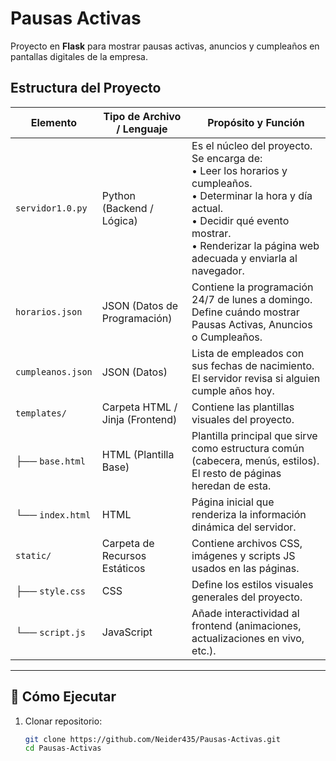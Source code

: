 # Pausas Activas

Proyecto en **Flask** para mostrar pausas activas, anuncios y cumpleaños en pantallas digitales de la empresa.

## Estructura del Proyecto

| **Elemento**      | **Tipo de Archivo / Lenguaje**  | **Propósito y Función**                                                                                                                                                                                               |
| ----------------- | ------------------------------- | --------------------------------------------------------------------------------------------------------------------------------------------------------------------------------------------------------------------- |
| `servidor1.0.py`  | Python (Backend / Lógica)       | Es el núcleo del proyecto. Se encarga de:<br>• Leer los horarios y cumpleaños.<br>• Determinar la hora y día actual.<br>• Decidir qué evento mostrar.<br>• Renderizar la página web adecuada y enviarla al navegador. |
| `horarios.json`   | JSON (Datos de Programación)    | Contiene la programación 24/7 de lunes a domingo.<br>Define cuándo mostrar Pausas Activas, Anuncios o Cumpleaños.                                                                                                     |
| `cumpleanos.json` | JSON (Datos)                    | Lista de empleados con sus fechas de nacimiento.<br>El servidor revisa si alguien cumple años hoy.                                                                                                                    |
| `templates/`      | Carpeta HTML / Jinja (Frontend) | Contiene las plantillas visuales del proyecto.                                                                                                                                                                        |
| ├── `base.html`   | HTML (Plantilla Base)           | Plantilla principal que sirve como estructura común (cabecera, menús, estilos). El resto de páginas heredan de esta.                                                                                                  |
| └── `index.html`  | HTML                            | Página inicial que renderiza la información dinámica del servidor.                                                                                                                                                    |
| `static/`         | Carpeta de Recursos Estáticos   | Contiene archivos CSS, imágenes y scripts JS usados en las páginas.                                                                                                                                                   |
| ├── `style.css`   | CSS                             | Define los estilos visuales generales del proyecto.                                                                                                                                                                   |
| └── `script.js`   | JavaScript                      | Añade interactividad al frontend (animaciones, actualizaciones en vivo, etc.).                                                                                                                                        |



---

## 🚀 Cómo Ejecutar

1. Clonar repositorio:
   ```bash
   git clone https://github.com/Neider435/Pausas-Activas.git
   cd Pausas-Activas
